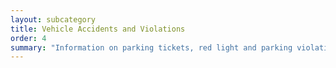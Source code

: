 ```yaml
---
layout: subcategory
title: Vehicle Accidents and Violations
order: 4
summary: "Information on parking tickets, red light and parking violations"
---
```

